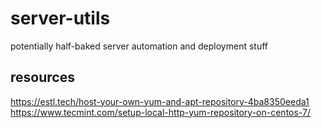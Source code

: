 # server-utils
potentially half-baked server automation and deployment stuff

## resources
<https://estl.tech/host-your-own-yum-and-apt-repository-4ba8350eeda1>
<https://www.tecmint.com/setup-local-http-yum-repository-on-centos-7/>
